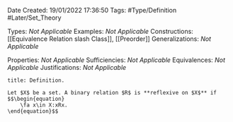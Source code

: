 <div class="topSpace"></div>

Date Created: 19/01/2022 17:36:50
Tags: #Type/Definition #Later/Set_Theory

Types: _Not Applicable_
Examples: _Not Applicable_ 
Constructions: [[Equivalence Relation slash Class]], [[Preorder]]
Generalizations: _Not Applicable_

Properties: _Not Applicable_
Sufficiencies: _Not Applicable_
Equivalences: _Not Applicable_
Justifications: _Not Applicable_

``` ad-Definition
title: Definition.

Let $X$ be a set. A binary relation $R$ is **reflexive on $X$** if
$$\begin{equation}
    \fa x\in X:xRx.
\end{equation}$$

```
